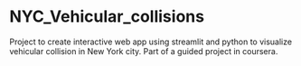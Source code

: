 # NYC_Vehicular_collisions
Project to create interactive web app using streamlit and python to visualize vehicular collision in New York city. Part of a guided project in coursera.
